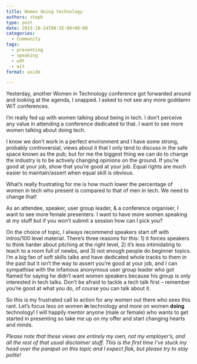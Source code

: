 ```yaml
---
title: Women doing technology
authors: steph
type: post
date: 2015-10-24T08:35:00+00:00
categories:
  - Community
tags:
  - presenting
  - speaking
  - wdt
  - wit
format: aside

---
```

Yesterday, another Women in Technology conference got forwarded around and looking at the agenda, I snapped. I asked to not see any more goddamn WiT conferences.

I&#8217;m really fed up with women talking about being in tech. I don&#8217;t perceive any value in attending a conference dedicated to that. I want to see more women talking about doing tech.
  
<!--more-->

I know we don&#8217;t work in a perfect environment and I have some strong, probably controversial, views about it that I only tend to discuss in the safe space known as the pub; but for me the biggest thing we can do to change the industry is to be actively changing opinions on the ground. If you&#8217;re good at your job, show that you&#8217;re good at your job. Equal rights are much easier to maintain/assert when equal skill is obvious.

What&#8217;s really frustrating for me is how much lower the percentage of women in tech who present is compared to that of men in tech. We need to change that!

As an attendee, speaker, user group leader, & a conference organiser, I want to see more female presenters. I want to have more women speaking at my stuff but if you won&#8217;t submit a session how can I pick you?

On the choice of topic, I always recommend speakers start off with intros/100 level material. There&#8217;s three reasons for this: 1) it forces speakers to think harder about pitching at the right level, 2) it&#8217;s less intimidating to teach to a room full of newbs, and 3) not enough people do beginner topics. I&#8217;m a big fan of soft skills talks and have dedicated whole tracks to them in the past but it isn&#8217;t the way to assert you&#8217;re good at your job, and I can sympathise with the infamous anonymous user group leader who got flamed for saying he didn&#8217;t want women speakers because his group is only interested in tech talks. Don&#8217;t be afraid to tackle a tech talk first &#8211; remember you&#8217;re good at what you do, of course you can talk about it.

So this is my frustrated call to action for any women out there who sees this rant. Let&#8217;s focus less on women **in** technology and more on women **doing** technology! I will happily mentor anyone (male or female) who wants to get started in presenting so take me up on my offer and start changing hearts and minds.

_Please note that these views are entirely my own, not my employer&#8217;s, and all the rest of that usual disclaimer stuff. This is the first time I&#8217;ve stuck my head over the parapet on this topic and I expect flak, but please try to stay polite!_